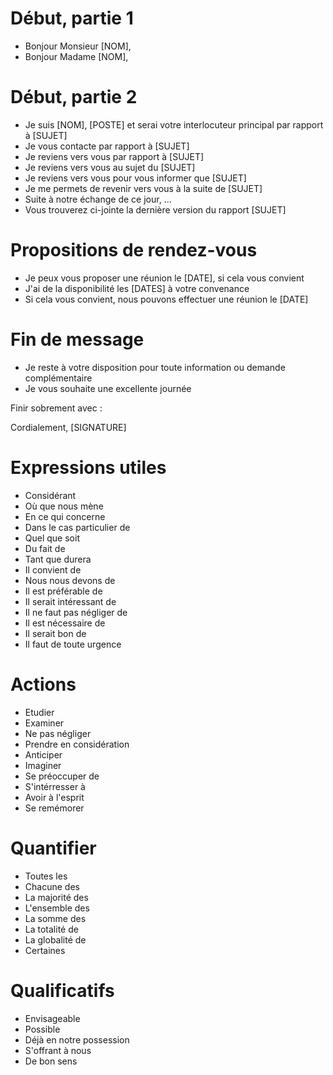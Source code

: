 # Début, partie 1

- Bonjour Monsieur [NOM],
- Bonjour Madame [NOM],

# Début, partie 2

- Je suis [NOM], [POSTE] et serai votre interlocuteur principal par rapport à [SUJET]
- Je vous contacte par rapport à [SUJET]
- Je reviens vers vous par rapport à [SUJET]
- Je reviens vers vous au sujet du [SUJET]
- Je reviens vers vous pour vous informer que [SUJET]
- Je me permets de revenir vers vous à la suite de [SUJET]
- Suite à notre échange de ce jour, ...
- Vous trouverez ci-jointe la dernière version du rapport [SUJET]


# Propositions de rendez-vous

- Je peux vous proposer une réunion le [DATE], si cela vous convient
- J'ai de la disponibilité les [DATES] à votre convenance
- Si cela vous convient, nous pouvons effectuer une réunion le [DATE]

# Fin de message

- Je reste à votre disposition pour toute information ou demande complémentaire
- Je vous souhaite une excellente journée


Finir sobrement avec :

Cordialement,
[SIGNATURE]



# Expressions utiles
- Considérant
- Où que nous mène
- En ce qui concerne
- Dans le cas particulier de
- Quel que soit
- Du fait de
- Tant que durera
- Il convient de
- Nous nous devons de
- Il est préférable de
- Il serait intéressant de
- Il ne faut pas négliger de
- Il est nécessaire de
- Il serait bon de
- Il faut de toute urgence


# Actions
- Etudier
- Examiner
- Ne pas négliger
- Prendre en considération
- Anticiper
- Imaginer
- Se préoccuper de
- S'intérresser à
- Avoir à l'esprit
- Se remémorer

# Quantifier
- Toutes les
- Chacune des
- La majorité des
- L'ensemble des
- La somme des
- La totalité de
- La globalité de
- Certaines

# Qualificatifs
- Envisageable
- Possible
- Déjà en notre possession
- S'offrant à nous
- De bon sens
